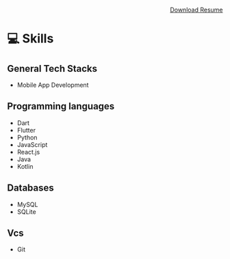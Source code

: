 <br />
<div style='text-align: right;'>
  <a href="https://drive.google.com/uc?id=1lwIeGlPk8bdW7vaT4a0Mb4Dd1ZalGk0y&export=download">Download Resume</a>
</div>

# 💻 Skills

## General Tech Stacks
- Mobile App Development

## Programming languages
- Dart
- Flutter
- Python
- JavaScript
- React.js
- Java
- Kotlin

## Databases
- MySQL
- SQLite

## Vcs
- Git
